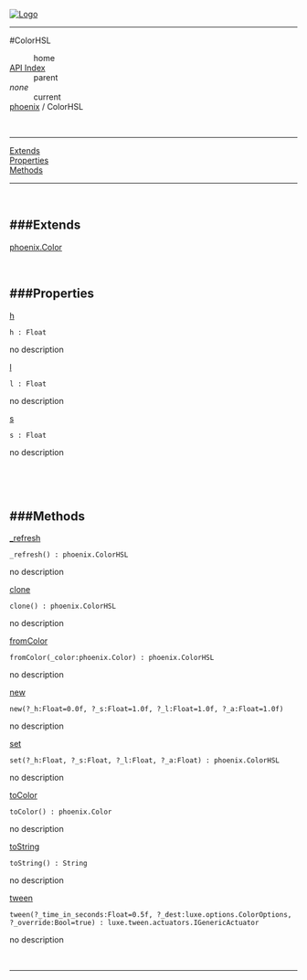 
[![Logo](../../images/logo.png)](../../index.html)

---

#ColorHSL


&emsp;&emsp;&emsp;home   
[API Index](../../api/index.html#phoenix)   
&emsp;&emsp;&emsp;parent    
_none_   
&emsp;&emsp;&emsp;current    
[phoenix](./) / ColorHSL

<br/>

---


[Extends](#Extends)   
[Properties](#Properties)   
[Methods](#Methods)   


---

&nbsp;   

<a class="lift" name="Extends" ></a>
###Extends   
---
<a class="lift" name="phoenix.Color" href="{{{rel_path}}}api/phoenix/Color.html">phoenix.Color</a>

&nbsp;   

<a class="lift" name="Properties" ></a>
###Properties   
---
<a class="lift" name="h" href="#h">h</a>



`h : Float`

<span class="small_desc_flat"> no description </span>   

<a class="lift" name="l" href="#l">l</a>



`l : Float`

<span class="small_desc_flat"> no description </span>   

<a class="lift" name="s" href="#s">s</a>



`s : Float`

<span class="small_desc_flat"> no description </span>   

&nbsp;   

&nbsp;   

<a class="lift" name="Methods" ></a>
###Methods   
---
<a class="lift" name="_refresh" href="#_refresh">_refresh</a>



`_refresh() : phoenix.ColorHSL`

<span class="small_desc_flat"> no description </span>   

<a class="lift" name="clone" href="#clone">clone</a>



`clone() : phoenix.ColorHSL`

<span class="small_desc_flat"> no description </span>   

<a class="lift" name="fromColor" href="#fromColor">fromColor</a>



`fromColor(_color:phoenix.Color) : phoenix.ColorHSL`

<span class="small_desc_flat"> no description </span>   

<a class="lift" name="new" href="#new">new</a>



`new(?_h:Float=0.0f, ?_s:Float=1.0f, ?_l:Float=1.0f, ?_a:Float=1.0f) `

<span class="small_desc_flat"> no description </span>   

<a class="lift" name="set" href="#set">set</a>



`set(?_h:Float, ?_s:Float, ?_l:Float, ?_a:Float) : phoenix.ColorHSL`

<span class="small_desc_flat"> no description </span>   

<a class="lift" name="toColor" href="#toColor">toColor</a>



`toColor() : phoenix.Color`

<span class="small_desc_flat"> no description </span>   

<a class="lift" name="toString" href="#toString">toString</a>



`toString() : String`

<span class="small_desc_flat"> no description </span>   

<a class="lift" name="tween" href="#tween">tween</a>



`tween(?_time_in_seconds:Float=0.5f, ?_dest:luxe.options.ColorOptions, ?_override:Bool=true) : luxe.tween.actuators.IGenericActuator`

<span class="small_desc_flat"> no description </span>   



&nbsp;
&nbsp;
&nbsp;

---  


&nbsp;   
&nbsp;   